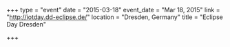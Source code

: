 +++
type = "event"
date = "2015-03-18"
event_date = "Mar 18, 2015"
link = "http://iotday.dd-eclipse.de/"
location = "Dresden, Germany"
title = "Eclipse Day Dresden"

+++

